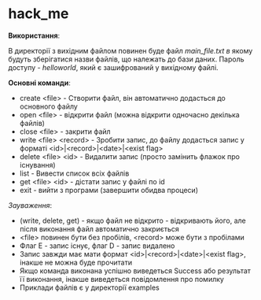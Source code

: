 # hack_me

**Використання**:

В директорії з вихідним файлом повинен буде файл *main_file.txt в* якому будуть зберігатися назви файлів, що належать до бази даних.
Пароль доступу - *helloworld*, який є зашифрований у вихідному файлі.

**Основні команди**:
* create \<file\> - Створити файл, він автоматично додасться до основного файлу
* open \<file\> - відкрити файл (можна відкрити одночасно декілька файлів)
* close \<file\> - закрити файл
* write \<file\> \<record\> - Зробити запис, до файлу <file> додасться запис у форматі \<id\>|\<record\>|\<date\>|\<exist flag\>
* delete \<file\> \<id\> - Видалити запис (просто замінить флажок про існування)
* list - Вивести список всіх файлів
* get \<file\> \<id\> - дістати запис у файлі по id
* exit - вийти з програми (завершити обидва процеси)

*Зауваження*: 
* (write, delete, get) - якщо файл не відкрито - відкривають його, але після виконання файл автоматично закриється
* \<file\> повинен бути без пробілів, \<record\> може бути з пробілами
* Флаг E - запис існує, флаг D - запис видалено
* Запис завжди має мати формат \<id\>|\<record\>|\<date\>|\<exist flag\>, інакше не можна буде прочитати
* Якщо команда виконана успішно виведеться Success або результат її виконання, інакше виведеться повідомлення про помилку
* Приклади файлів є у директорії examples
